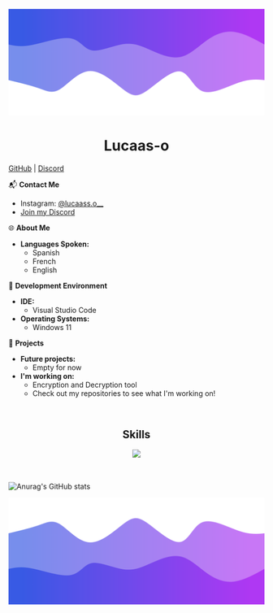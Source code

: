 ![Header](./1.png)

<h1 align="center">Lucaas-o</h1>
<a href="https://github.com/Lucaas-o">GitHub</a> |
<a href="https://discord.gg/raducord">Discord</a>

📬 **Contact Me**
- Instagram: [@lucaass.o__](https://www.instagram.com/lucaass.o__)
- [Join my Discord](https://discord.gg/wDGyJUtd5Q)

🌐 **About Me**
- **Languages Spoken:** 
  - Spanish
  - French
  - English

🔧 **Development Environment**
- **IDE:**
  - Visual Studio Code
- **Operating Systems:**
  - Windows 11

🚀 **Projects**
- **Future projects:**
  - Empty for now
- **I'm working on:**
  - Encryption and Decryption tool
  - Check out my repositories to see what I'm working on!

<br>
<h2 align="center">Skills </h2>
<p align="center">
  <a href="https://skillicons.dev">
    <img src="https://skillicons.dev/icons?i=python,js,vscode,html,css" />
  </a>
</p>
<br>

![Anurag's GitHub stats](https://github-readme-stats.vercel.app/api?username=Lucaas-o&show_icons=true&theme=dark)

![Footer](./2.png)
